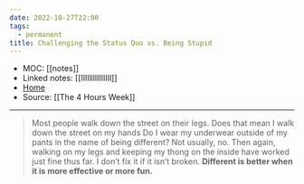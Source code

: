 ```yaml
---
date: 2022-10-27T22:00
tags:
  - permanent
title: Challenging the Status Quo vs. Being Stupid
---
```

- MOC: [[notes]]
- Linked notes: [[IIlIllllIIIlIIl]]
- [Home](https://misudashi.ga/)
- Source: [[The 4 Hours Week]]
----------
> Most people walk down the street on their legs. Does that mean I walk down the street on my hands Do I wear my underwear outside of my pants in the name of being different? Not usually, no. Then again, walking on my legs and keeping my thong on the inside have worked just fine thus far. I don’t fix it if it isn’t broken. **Different is better when it is more effective or more fun.**